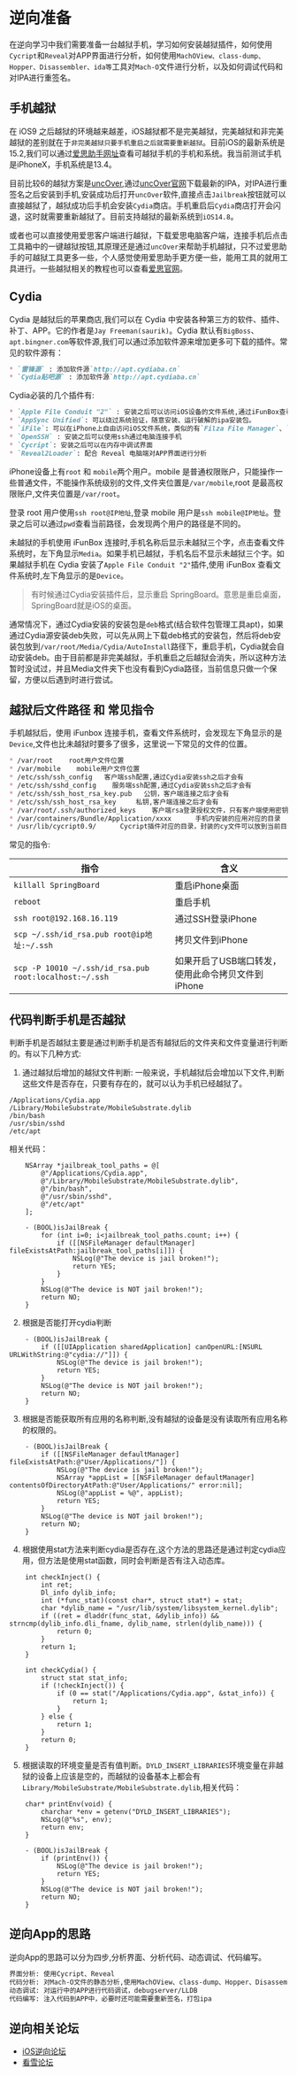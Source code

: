 # 逆向准备
在逆向学习中我们需要准备一台越狱手机，学习如何安装越狱插件，如何使用`Cycript`和`Reveal`对APP界面进行分析，如何使用`MachOView、class-dump、Hopper、Disassembler、ida等`工具对`Mach-O`文件进行分析，以及如何调试代码和对IPA进行重签名。

## 手机越狱
在 iOS9 之后越狱的环境越来越差，iOS越狱都不是完美越狱，完美越狱和非完美越狱的差别就在于`非完美越狱只要手机重启之后就需要重新越狱`。目前iOS的最新系统是15.2,我们可以通过[爱思助手网址](https://www.i4.cn/firmware.html)查看可越狱手机的手机和系统。我当前测试手机是iPhoneX，手机系统是13.4。

目前比较6的越狱方案是[uncOver](https://unc0ver.dev/),通过[uncOver官网](https://unc0ver.dev/)下载最新的IPA，对IPA进行重签名之后安装到手机,安装成功后打开`uncOver`软件,直接点击`Jailbreak`按钮就可以直接越狱了，越狱成功后手机会安装`Cydia`商店。手机重启后`Cydia`商店打开会闪退，这时就需要重新越狱了。目前支持越狱的最新系统到`iOS14.8`。

或者也可以直接使用爱思客户端进行越狱，下载爱思电脑客户端，连接手机后点击工具箱中的一键越狱按钮,其原理还是通过`uncOver`来帮助手机越狱，只不过爱思助手的可越狱工具更多一些，个人感觉使用爱思助手更方便一些，能用工具的就用工具进行。一些越狱相关的教程也可以查看[爱思官网](https://www.i4.cn/news_4.html)。

## Cydia
Cydia 是越狱后的苹果商店,我们可以在 Cydia 中安装各种第三方的软件、插件、补丁、APP。它的作者是`Jay Freeman(saurik)`。Cydia 默认有`BigBoss`、`apt.bingner.com`等软件源,我们可以通过添加软件源来增加更多可下载的插件。常见的软件源有：
```markdown
* `雷锋源` : 添加软件源`http://apt.cydiaba.cn`
* `Cydia贴吧源` : 添加软件源`http://apt.cydiaba.cn`
```
Cydia必装的几个插件有:
```markdown
* `Apple File Conduit "2"` : 安装之后可以访问iOS设备的文件系统,通过iFunBox查看所有文件,有时候安装之后依然不能查看需要对手机重新越狱，重新安装。
* `AppSync Unified`: 可以绕过系统验证，随意安装、运行破解的ipa安装包。
* `iFile`: 可以在iPhone上自由访问iOS文件系统，类似的有`Filza File Manager`、`File Browser`、`Filza File 文件管理器`
* `OpenSSH` : 安装之后可以使用ssh通过电脑连接手机
* `Cycript`: 安装之后可以在内存中调试界面
* `Reveal2Loader`: 配合 Reveal 电脑端对APP界面进行分析
```
iPhone设备上有`root` 和 `mobile`两个用户。mobile 是普通权限账户，只能操作一些普通文件，不能操作系统级别的文件,文件夹位置是`/var/mobile`,root 是最高权限账户,文件夹位置是`/var/root`。

登录 root 用户使用`ssh root@IP地址`,登录 mobile 用户是`ssh mobile@IP地址`。登录之后可以通过`pwd`查看当前路径，会发现两个用户的路径是不同的。

未越狱的手机使用 iFunBox 连接时,手机名称后显示未越狱三个字，点击查看文件系统时，左下角显示`Media`。如果手机已越狱，手机名后不显示未越狱三个字。如果越狱手机在 Cydia 安装了`Apple File Conduit "2"`插件,使用 iFunBox 查看文件系统时,左下角显示的是`Device`。

>有时候通过Cydia安装插件后，显示重启 SpringBoard。意思是重启桌面，SpringBoard就是iOS的桌面。

通常情况下，通过Cydia安装的安装包是`deb`格式(结合软件包管理工具apt)，如果通过Cydia源安装deb失败，可以先从网上下载deb格式的安装包，然后将deb安装包放到`/var/root/Media/Cydia/AutoInstall`路径下，重启手机，Cydia就会自动安装deb。由于目前都是非完美越狱，手机重启之后越狱会消失，所以这种方法暂时没试过，并且Media文件夹下也没有看到Cydia路径，当前信息只做一个保留，方便以后遇到时进行尝试。

## 越狱后文件路径 和 常见指令
手机越狱后，使用 iFunbox 连接手机，查看文件系统时，会发现左下角显示的是`Device`,文件也比未越狱时要多了很多，这里说一下常见的文件的位置。
```markdown
* /var/root    root用户文件位置
* /var/mobile    mobile用户文件位置
* /etc/ssh/ssh_config   客户端ssh配置,通过Cydia安装ssh之后才会有
* /etc/ssh/sshd_config    服务端ssh配置,通过Cydia安装ssh之后才会有
* /etc/ssh/ssh_host_rsa_key.pub   公钥，客户端连接之后才会有
* /etc/ssh/ssh_host_rsa_key     私钥,客户端连接之后才会有
* /var/root/.ssh/authorized_keys    客户端rsa登录授权文件，只有客户端使用密钥登录的时候才会有当前路径
* /var/containers/Bundle/Application/xxxx      手机内安装的应用对应的目录
* /usr/lib/cycript0.9/      Cycript插件对应的目录，封装的cy文件可以放到当前目录下
```

常见的指令:

指令 | 含义
------- | -------
`killall SpringBoard` | 重启iPhone桌面
`reboot` | 重启手机
`ssh root@192.168.16.119` | 通过SSH登录iPhone
`scp ~/.ssh/id_rsa.pub root@ip地址:~/.ssh` | 拷贝文件到iPhone
`scp -P 10010 ~/.ssh/id_rsa.pub root:localhost:~/.ssh` | 如果开启了USB端口转发，使用此命令拷贝文件到iPhone

## 代码判断手机是否越狱
判断手机是否越狱主要是通过判断手机是否有越狱后的文件夹和文件变量进行判断的。有以下几种方式:
1. 通过越狱后增加的越狱文件判断: 一般来说，手机越狱后会增加以下文件,判断这些文件是否存在，只要有存在的，就可以认为手机已经越狱了。
```markdwon
/Applications/Cydia.app
/Library/MobileSubstrate/MobileSubstrate.dylib
/bin/bash
/usr/sbin/sshd
/etc/apt
```
相关代码：
```objc
    NSArray *jailbreak_tool_paths = @[
        @"/Applications/Cydia.app",
        @"/Library/MobileSubstrate/MobileSubstrate.dylib",
        @"/bin/bash", 
        @"/usr/sbin/sshd",
        @"/etc/apt"
    ];

    - (BOOL)isJailBreak {
        for (int i=0; i<jailbreak_tool_paths.count; i++) {
            if ([[NSFileManager defaultManager] fileExistsAtPath:jailbreak_tool_paths[i]]) {
                NSLog(@"The device is jail broken!");
                return YES;
            }
        }
        NSLog(@"The device is NOT jail broken!");
        return NO;
    }
```
2. 根据是否能打开cydia判断
```objc
    - (BOOL)isJailBreak {
        if ([[UIApplication sharedApplication] canOpenURL:[NSURL URLWithString:@"cydia://"]]) {
            NSLog(@"The device is jail broken!");
            return YES;
        }
        NSLog(@"The device is NOT jail broken!");
        return NO;
    }
```
3. 根据是否能获取所有应用的名称判断,没有越狱的设备是没有读取所有应用名称的权限的。
```objc
    - (BOOL)isJailBreak {
        if ([[NSFileManager defaultManager] fileExistsAtPath:@"User/Applications/"]) {
            NSLog(@"The device is jail broken!");
            NSArray *appList = [[NSFileManager defaultManager] contentsOfDirectoryAtPath:@"User/Applications/" error:nil];
            NSLog(@"appList = %@", appList);
            return YES;
        }
        NSLog(@"The device is NOT jail broken!");
        return NO;
    }
```
4. 根据使用stat方法来判断cydia是否存在,这个方法的思路还是通过判定cydia应用，但方法是使用stat函数，同时会判断是否有注入动态库。
```objc
    int checkInject() {
        int ret;
        Dl_info dylib_info;
        int (*func_stat)(const char*, struct stat*) = stat;
        char *dylib_name = "/usr/lib/system/libsystem_kernel.dylib";
        if ((ret = dladdr(func_stat, &dylib_info)) && strncmp(dylib_info.dli_fname, dylib_name, strlen(dylib_name))) {
            return 0;
        }
        return 1;
    }
    
    int checkCydia() {
        struct stat stat_info;
        if (!checkInject()) {
            if (0 == stat("/Applications/Cydia.app", &stat_info)) {
                return 1;
            }
        } else {
            return 1;
        }
        return 0;
    }
```
5. 根据读取的环境变量是否有值判断。`DYLD_INSERT_LIBRARIES`环境变量在非越狱的设备上应该是空的，而越狱的设备基本上都会有`Library/MobileSubstrate/MobileSubstrate.dylib`,相关代码：
```objc
    char* printEnv(void) {
        charchar *env = getenv("DYLD_INSERT_LIBRARIES");
        NSLog(@"%s", env);
        return env;
    }
 
    - (BOOL)isJailBreak {
        if (printEnv()) {
            NSLog(@"The device is jail broken!");
            return YES;
        }
        NSLog(@"The device is NOT jail broken!");
        return NO;
    }
```

## 逆向App的思路
逆向App的思路可以分为四步,分析界面、分析代码、动态调试、代码编写。
```markdown
界面分析: 使用Cycript、Reveal
代码分析: 对Mach-O文件的静态分析,使用MachOView、class-dump、Hopper、Disassembler、ida等
动态调试: 对运行中的APP进行代码调试，debugserver/LLDB
代码编写: 注入代码到APP中，必要时还可能需要重新签名，打包ipa
```

## 逆向相关论坛
* [iOS逆向论坛](https://iosre.com/)
* [看雪论坛](https://www.kanxue.com/)